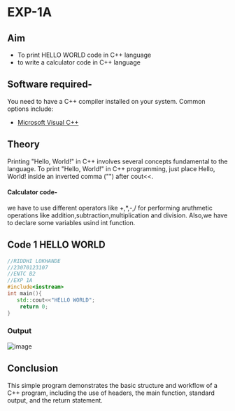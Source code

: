 
# EXP-1A 
## Aim

- To print HELLO WORLD code in C++ language
- to write a calculator code in C++ language

## Software required-

You need to have a C++ compiler installed on your system. Common options include:

- [Microsoft Visual C++](https://visualstudio.microsoft.com/vs/features/cplusplus/)

## Theory
Printing "Hello, World!" in C++ involves several concepts fundamental to the language. To print "Hello, World!" in C++ programming, just place Hello, World! inside an inverted comma ("") after  cout<<.
#### Calculator code-
we have to use different operators like +,*,-,/ for performing aruthmetic operations like addition,subtraction,multiplication and division. Also,we have to declare some variables usind int function.
## Code 1 HELLO WORLD
```cpp
//RIDDHI LOKHANDE
//23070123107
//ENTC B2
//EXP 1A
#include<iostream>
int main(){
   std::cout<<"HELLO WORLD";
    return 0;
}
```
### Output
![image](https://github.com/user-attachments/assets/98d2f4bc-d770-47ba-84a5-7fcd356e4cf6)

## Conclusion
This simple program demonstrates the basic structure and workflow of a C++ program, including the use of headers, the main function, standard output, and the return statement.



